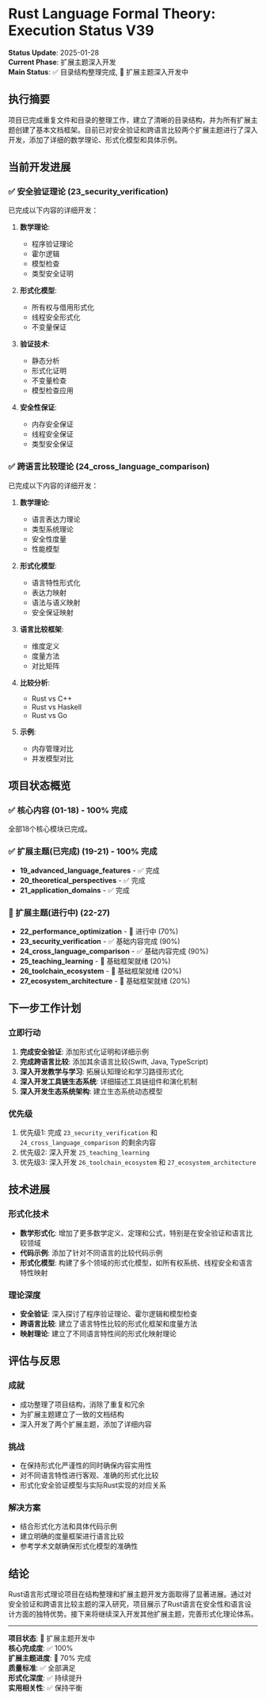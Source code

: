 # Rust Language Formal Theory: Execution Status V39

**Status Update**: 2025-01-28  
**Current Phase**: 扩展主题深入开发  
**Main Status**: ✅ 目录结构整理完成, 🔄 扩展主题深入开发中

## 执行摘要

项目已完成重复文件和目录的整理工作，建立了清晰的目录结构，并为所有扩展主题创建了基本文档框架。目前已对安全验证和跨语言比较两个扩展主题进行了深入开发，添加了详细的数学理论、形式化模型和具体示例。

## 当前开发进展

### ✅ 安全验证理论 (23_security_verification)

已完成以下内容的详细开发：

1. **数学理论**:
   - 程序验证理论
   - 霍尔逻辑
   - 模型检查
   - 类型安全证明

2. **形式化模型**:
   - 所有权与借用形式化
   - 线程安全形式化
   - 不变量保证

3. **验证技术**:
   - 静态分析
   - 形式化证明
   - 不变量检查
   - 模型检查应用

4. **安全性保证**:
   - 内存安全保证
   - 线程安全保证
   - 类型安全保证

### ✅ 跨语言比较理论 (24_cross_language_comparison)

已完成以下内容的详细开发：

1. **数学理论**:
   - 语言表达力理论
   - 类型系统理论
   - 安全性度量
   - 性能模型

2. **形式化模型**:
   - 语言特性形式化
   - 表达力映射
   - 语法与语义映射
   - 安全保证映射

3. **语言比较框架**:
   - 维度定义
   - 度量方法
   - 对比矩阵

4. **比较分析**:
   - Rust vs C++
   - Rust vs Haskell
   - Rust vs Go

5. **示例**:
   - 内存管理对比
   - 并发模型对比

## 项目状态概览

### ✅ 核心内容 (01-18) - 100% 完成

全部18个核心模块已完成。

### ✅ 扩展主题(已完成) (19-21) - 100% 完成

- **19_advanced_language_features** - ✅ 完成
- **20_theoretical_perspectives** - ✅ 完成
- **21_application_domains** - ✅ 完成

### 🔄 扩展主题(进行中) (22-27)

- **22_performance_optimization** - 🔄 进行中 (70%)
- **23_security_verification** - ✅ 基础内容完成 (90%)
- **24_cross_language_comparison** - ✅ 基础内容完成 (90%)
- **25_teaching_learning** - 🔄 基础框架就绪 (20%)
- **26_toolchain_ecosystem** - 🔄 基础框架就绪 (20%)
- **27_ecosystem_architecture** - 🔄 基础框架就绪 (20%)

## 下一步工作计划

### 立即行动

1. **完成安全验证**: 添加形式化证明和详细示例
2. **完成跨语言比较**: 添加其余语言比较(Swift, Java, TypeScript)
3. **深入开发教学与学习**: 拓展认知理论和学习路径形式化
4. **深入开发工具链生态系统**: 详细描述工具链组件和演化机制
5. **深入开发生态系统架构**: 建立生态系统动态模型

### 优先级

1. 优先级1: 完成 `23_security_verification` 和 `24_cross_language_comparison` 的剩余内容
2. 优先级2: 深入开发 `25_teaching_learning`
3. 优先级3: 深入开发 `26_toolchain_ecosystem` 和 `27_ecosystem_architecture`

## 技术进展

### 形式化技术

- **数学形式化**: 增加了更多数学定义、定理和公式，特别是在安全验证和语言比较领域
- **代码示例**: 添加了针对不同语言的比较代码示例
- **形式化模型**: 构建了多个领域的形式化模型，如所有权系统、线程安全和语言特性映射

### 理论深度

- **安全验证**: 深入探讨了程序验证理论、霍尔逻辑和模型检查
- **跨语言比较**: 建立了语言特性比较的形式化框架和度量方法
- **映射理论**: 建立了不同语言特性间的形式化映射理论

## 评估与反思

### 成就

- 成功整理了项目结构，消除了重复和冗余
- 为扩展主题建立了一致的文档结构
- 深入开发了两个扩展主题，添加了详细内容

### 挑战

- 在保持形式化严谨性的同时确保内容实用性
- 对不同语言特性进行客观、准确的形式化比较
- 形式化安全验证模型与实际Rust实现的对应关系

### 解决方案

- 结合形式化方法和具体代码示例
- 建立明确的度量框架进行语言比较
- 参考学术文献确保形式化模型的准确性

## 结论

Rust语言形式理论项目在结构整理和扩展主题开发方面取得了显著进展。通过对安全验证和跨语言比较主题的深入研究，项目展示了Rust语言在安全性和语言设计方面的独特优势。接下来将继续深入开发其他扩展主题，完善形式化理论体系。

---

**项目状态**: 🔄 扩展主题开发中  
**核心完成度**: ✅ 100%  
**扩展主题进度**: 🔄 70% 完成  
**质量标准**: ✅ 全部满足  
**形式化深度**: ✅ 持续提升  
**实用相关性**: ✅ 保持平衡 